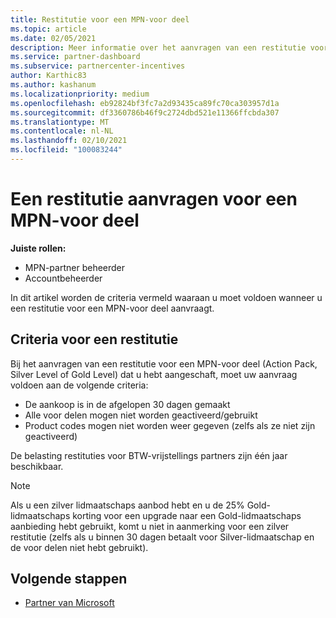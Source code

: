 ```yaml
---
title: Restitutie voor een MPN-voor deel
ms.topic: article
ms.date: 02/05/2021
description: Meer informatie over het aanvragen van een restitutie voor een MPN-voor deel en de criteria die nodig zijn om in aanmerking te komen.
ms.service: partner-dashboard
ms.subservice: partnercenter-incentives
author: Karthic83
ms.author: kashanum
ms.localizationpriority: medium
ms.openlocfilehash: eb92824bf3fc7a2d93435ca89fc70ca303957d1a
ms.sourcegitcommit: df3360786b46f9c2724dbd521e11366ffcbda307
ms.translationtype: MT
ms.contentlocale: nl-NL
ms.lasthandoff: 02/10/2021
ms.locfileid: "100083244"
---
```

# <a name="request-a-refund-for-an-mpn-benefit"></a>Een restitutie aanvragen voor een MPN-voor deel

**Juiste rollen:**

- MPN-partner beheerder
- Accountbeheerder

In dit artikel worden de criteria vermeld waaraan u moet voldoen wanneer u een restitutie voor een MPN-voor deel aanvraagt.

## <a name="criteria-for-a-refund"></a>Criteria voor een restitutie
Bij het aanvragen van een restitutie voor een MPN-voor deel (Action Pack, Silver Level of Gold Level) dat u hebt aangeschaft, moet uw aanvraag voldoen aan de volgende criteria:

- De aankoop is in de afgelopen 30 dagen gemaakt
- Alle voor delen mogen niet worden geactiveerd/gebruikt
- Product codes mogen niet worden weer gegeven (zelfs als ze niet zijn geactiveerd)

De belasting restituties voor BTW-vrijstellings partners zijn één jaar beschikbaar.

>[!NOTE]
>Als u een zilver lidmaatschaps aanbod hebt en u de 25% Gold-lidmaatschaps korting voor een upgrade naar een Gold-lidmaatschaps aanbieding hebt gebruikt, komt u niet in aanmerking voor een zilver restitutie (zelfs als u binnen 30 dagen betaalt voor Silver-lidmaatschap en de voor delen niet hebt gebruikt).

## <a name="next-steps"></a>Volgende stappen

- [Partner van Microsoft](mpn-overview.md)
